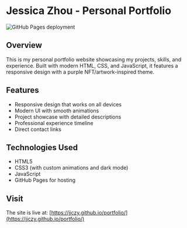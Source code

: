# Jessica Zhou - Personal Portfolio

![GitHub Pages deployment](https://github.com/jjczy/personal_profile_web/actions/workflows/static.yml/badge.svg)

## Overview
This is my personal portfolio website showcasing my projects, skills, and experience. Built with modern HTML, CSS, and JavaScript, it features a responsive design with a purple NFT/artwork-inspired theme.

## Features
- Responsive design that works on all devices
- Modern UI with smooth animations
- Project showcase with detailed descriptions
- Professional experience timeline
- Direct contact links

## Technologies Used
- HTML5
- CSS3 (with custom animations and dark mode)
- JavaScript
- GitHub Pages for hosting

## Visit
The site is live at: [https://jjczy.github.io/portfolio/](https://jjczy.github.io/portfolio/)
